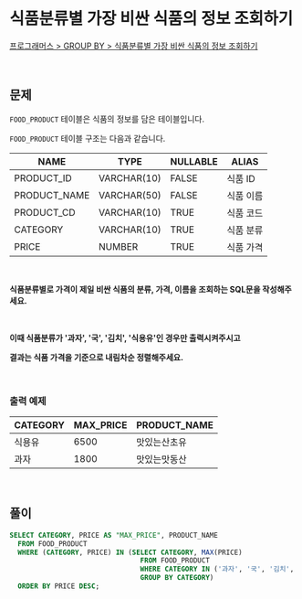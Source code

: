 # 식품분류별 가장 비싼 식품의 정보 조회하기

[프로그래머스 > GROUP BY > 식품분류별 가장 비싼 식품의 정보 조회하기](https://school.programmers.co.kr/learn/courses/30/lessons/131116)

<br/>

## 문제

`FOOD_PRODUCT` 테이블은 식품의 정보를 담은 테이블입니다.

`FOOD_PRODUCT` 테이블 구조는 다음과 같습니다.

| NAME         | TYPE        | NULLABLE | ALIAS    |
| ------------ | ----------- | -------- | -------- |
| PRODUCT_ID   | VARCHAR(10) | FALSE    | 식품 ID  |
| PRODUCT_NAME | VARCHAR(50) | FALSE    | 식품 이름 |
| PRODUCT_CD   | VARCHAR(10) | TRUE     | 식품 코드 |
| CATEGORY     | VARCHAR(10) | TRUE     | 식품 분류 |
| PRICE        | NUMBER      | TRUE     | 식품 가격 |

<br/>

**식품분류별로 가격이 제일 비싼 식품의 분류, 가격, 이름을 조회하는 SQL문을 작성해주세요.**

<br/>

**이때 식품분류가 '과자', '국', '김치', '식용유'인 경우만 출력시켜주시고**

**결과는 식품 가격을 기준으로 내림차순 정렬해주세요.**

<br/>

### 출력 예제

| CATEGORY | MAX_PRICE | PRODUCT_NAME |
| -------- | --------- | ------------ |
| 식용유   | 6500      | 맛있는산초유  |
| 과자     | 1800      | 맛있는맛동산  |

<br/>

## 풀이

```SQL
SELECT CATEGORY, PRICE AS "MAX_PRICE", PRODUCT_NAME
  FROM FOOD_PRODUCT
  WHERE (CATEGORY, PRICE) IN (SELECT CATEGORY, MAX(PRICE)
                                FROM FOOD_PRODUCT
                                WHERE CATEGORY IN ('과자', '국', '김치', '식용유')
                                GROUP BY CATEGORY)
  ORDER BY PRICE DESC;
```
